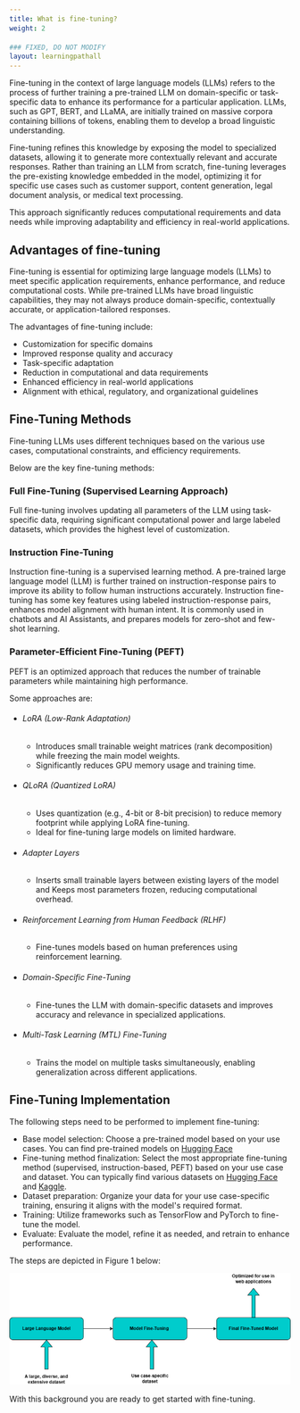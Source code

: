 ```yaml
---
title: What is fine-tuning?
weight: 2

### FIXED, DO NOT MODIFY
layout: learningpathall
---
```


Fine-tuning in the context of large language models (LLMs) refers to the process of further training a pre-trained LLM on domain-specific or task-specific data to enhance its performance for a particular application. LLMs, such as GPT, BERT, and LLaMA, are initially trained on massive corpora containing billions of tokens, enabling them to develop a broad linguistic understanding. 

Fine-tuning refines this knowledge by exposing the model to specialized datasets, allowing it to generate more contextually relevant and accurate responses. Rather than training an LLM from scratch, fine-tuning leverages the pre-existing knowledge embedded in the model, optimizing it for specific use cases such as customer support, content generation, legal document analysis, or medical text processing. 

This approach significantly reduces computational requirements and data needs while improving adaptability and efficiency in real-world applications. 

## Advantages of fine-tuning

Fine-tuning is essential for optimizing large language models (LLMs) to meet specific application requirements, enhance performance, and reduce computational costs. While pre-trained LLMs have broad linguistic capabilities, they may not always produce domain-specific, contextually accurate, or application-tailored responses.

The advantages of fine-tuning include:

- Customization for specific domains
- Improved response quality and accuracy
- Task-specific adaptation
- Reduction in computational and data requirements
- Enhanced efficiency in real-world applications
- Alignment with ethical, regulatory, and organizational guidelines

## Fine-Tuning Methods

Fine-tuning LLMs uses different techniques based on the various use cases, computational constraints, and efficiency requirements. 

Below are the key fine-tuning methods:

### Full Fine-Tuning (Supervised Learning Approach)

Full fine-tuning involves updating all parameters of the LLM using task-specific data, requiring significant computational power and large labeled datasets, which provides the highest level of customization.

### Instruction Fine-Tuning

Instruction fine-tuning is a supervised learning method. A pre-trained large language model (LLM) is further trained on instruction-response pairs to improve its ability to follow human instructions accurately. Instruction fine-tuning has some key features using labeled instruction-response pairs, enhances model alignment with human intent. It is commonly used in chatbots and AI Assistants, and prepares models for zero-shot and few-shot learning.

### Parameter-Efficient Fine-Tuning (PEFT)

PEFT is an optimized approach that reduces the number of trainable parameters while maintaining high performance.

Some approaches are:

- ###### LoRA (Low-Rank Adaptation)
    - Introduces small trainable weight matrices (rank decomposition) while freezing the main model weights.
    - Significantly reduces GPU memory usage and training time.

- ###### QLoRA (Quantized LoRA)
    - Uses quantization (e.g., 4-bit or 8-bit precision) to reduce memory footprint while applying LoRA fine-tuning.
    - Ideal for fine-tuning large models on limited hardware.

- ###### Adapter Layers
    - Inserts small trainable layers between existing layers of the model and Keeps most parameters frozen, reducing computational overhead.

- ###### Reinforcement Learning from Human Feedback (RLHF)
    - Fine-tunes models based on human preferences using reinforcement learning.

- ###### Domain-Specific Fine-Tuning
    - Fine-tunes the LLM with domain-specific datasets and improves accuracy and relevance in specialized applications.

- ###### Multi-Task Learning (MTL) Fine-Tuning
    - Trains the model on multiple tasks simultaneously, enabling generalization across different applications.


## Fine-Tuning Implementation  

The following steps need to be performed to implement fine-tuning:

-   Base model selection: Choose a pre-trained model based on your use cases. You can find pre-trained models on [Hugging Face](https://huggingface.co/)
-   Fine-tuning method finalization: Select the most appropriate fine-tuning method (supervised, instruction-based, PEFT) based on your use case and dataset. You can typically find various datasets on [Hugging Face](https://huggingface.co/datasets) and [Kaggle](https://www.kaggle.com/datasets).
-   Dataset preparation: Organize your data for your use case-specific training, ensuring it aligns with the model's required format.
-   Training: Utilize frameworks such as TensorFlow and PyTorch to fine-tune the model.
-   Evaluate: Evaluate the model, refine it as needed, and retrain to enhance performance.

The steps are depicted in Figure 1 below:

![example image alt-text#center](1.png "Figure 1. Fine-Tuning Implementation")

With this background you are ready to get started with fine-tuning.